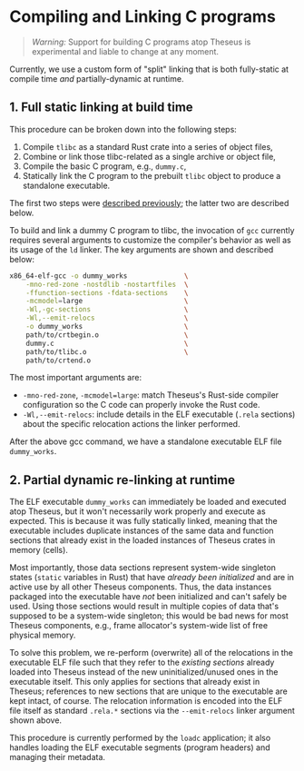 # Compiling and Linking C programs

> *Warning:* Support for building C programs atop Theseus is experimental and liable to change at any moment.

Currently, we use a custom form of "split" linking that is both fully-static at compile time *and* partially-dynamic at runtime.

## 1. Full static linking at build time
This procedure can be broken down into the following steps:

1. Compile `tlibc` as a standard Rust crate into a series of object files, 
2. Combine or link those tlibc-related as a single archive or object file,
3. Compile the basic C program, e.g., `dummy.c`,
4. Statically link the C program to the prebuilt `tlibc` object to produce a standalone executable.

The first two steps were [described previously](tlibc.md); the latter two are described below.

To build and link a dummy C program to tlibc, the invocation of `gcc` currently requires several arguments to customize the compiler's behavior as well as its usage of the `ld` linker. The key arguments are shown and described below:
```sh
x86_64-elf-gcc -o dummy_works              \
    -mno-red-zone -nostdlib -nostartfiles  \
    -ffunction-sections -fdata-sections    \
    -mcmodel=large                         \
    -Wl,-gc-sections                       \
    -Wl,--emit-relocs                      \
    -o dummy_works                         \
    path/to/crtbegin.o                     \
    dummy.c                                \
    path/to/tlibc.o                        \
    path/to/crtend.o
```

The most important arguments are:
* `-mno-red-zone`, `-mcmodel=large`:  match Theseus's Rust-side compiler configuration so the C code can properly invoke the Rust code.
* `-Wl,--emit-relocs`: include details in the ELF executable (`.rela` sections) about the specific relocation actions the linker performed.

After the above gcc command, we have a standalone executable ELF file `dummy_works`.


## 2. Partial dynamic re-linking at runtime
The ELF executable `dummy_works` can immediately be loaded and executed atop Theseus, but it won't necessarily work properly and execute as expected. 
This is because it was fully statically linked, meaning that the executable includes duplicate instances of the same data and function sections that already exist in the loaded instances of Theseus crates in memory (cells).

Most importantly, those data sections represent system-wide singleton states (`static` variables in Rust) that have *already been initialized* and are in active use by all other Theseus components. 
Thus, the data instances packaged into the executable have *not* been initialized and can't safely be used. 
Using those sections would result in multiple copies of data that's supposed to be a system-wide singleton; this would be bad news for most Theseus components, e.g., frame allocator's system-wide list of free physical memory. 

To solve this problem, we re-perform (overwrite) all of the relocations in the executable ELF file such that they refer to the *existing sections* already loaded into Theseus instead of the new uninitialized/unused ones in the executable itself. 
This only applies for sections that already exist in Theseus; references to new sections that are unique to the executable are kept intact, of course.
The relocation information is encoded into the ELF file itself as standard `.rela.*` sections via the `--emit-relocs` linker argument shown above.

This procedure is currently performed by the `loadc` application; it also handles loading the ELF executable segments (program headers) and managing their metadata. 
